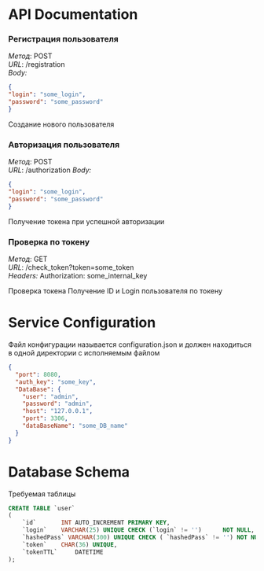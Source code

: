 # API Documentation

###  Регистрация пользователя
*Метод*: POST  
*URL*: /registration    
*Body:*
```json
{
"login": "some_login",
"password": "some_password"
}
```

Создание нового пользователя

###  Авторизация пользователя
*Метод*: POST  
*URL*: /authorization
*Body:*
```json
{
"login": "some_login",
"password": "some_password"
}
```

Получение токена при успешной авторизации

###  Проверка по токену
*Метод*: GET  
*URL*: /check_token?token=some_token    
*Headers:* Authorization: some_internal_key

Проверка токена
Получение ID и Login пользователя по токену

# Service Configuration

Файл конфигурации называется configuration.json и должен находиться в одной директории с исполняемым файлом

```json
{
  "port": 8080,
  "auth_key": "some_key",
  "DataBase": {
    "user": "admin",
    "password": "admin",
    "host": "127.0.0.1",
    "port": 3306,
    "dataBaseName": "some_DB_name"
  }
}
```

# Database Schema

Требуемая таблицы

```sql
CREATE TABLE `user`
(
    `id`       INT AUTO_INCREMENT PRIMARY KEY,
    `login`    VARCHAR(25) UNIQUE CHECK (`login` != '')      NOT NULL,
    `hashedPass` VARCHAR(300) UNIQUE CHECK ( `hashedPass` != '') NOT NULL,
    `token`    CHAR(36) UNIQUE,
    `tokenTTL`     DATETIME
);
```